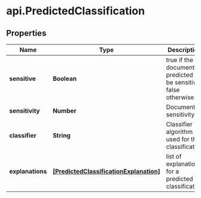 # api.PredictedClassification

## Properties

Name | Type | Description | Notes
------------ | ------------- | ------------- | -------------
**sensitive** | **Boolean** | true if the document is predicted to be sensitive, false otherwise | 
**sensitivity** | **Number** | Document sensitivity | [optional] 
**classifier** | **String** | Classifier algorithm used for this classification | [optional] 
**explanations** | [**[PredictedClassificationExplanation]**](PredictedClassificationExplanation.md) | list of explanations for a predicted classification | [optional] 


